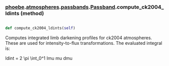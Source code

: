 ### [phoebe](phoebe.md).[atmospheres](phoebe.atmospheres.md).[passbands](phoebe.atmospheres.passbands.md).[Passband](phoebe.atmospheres.passbands.Passband.md).compute_ck2004_ldints (method)


```py

def compute_ck2004_ldints(self)

```



Computes integrated limb darkening profiles for ck2004 atmospheres.
These are used for intensity-to-flux transformations. The evaluated
integral is:

ldint = 2 \pi \int_0^1 Imu mu dmu

